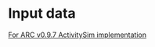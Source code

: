 # Input data 
[For ARC v0.9.7 ActivitySim implementation](https://wsponlinenam.sharepoint.com/:f:/r/sites/US-arc182929a/Shared%20Documents/General/Tasks/Task_3_ASIM/ASIM2015_097/Data?csf=1&web=1&e=hAS8Ws)
